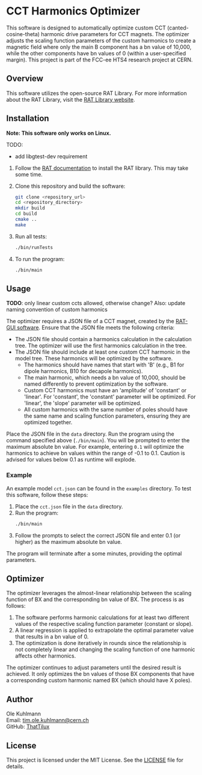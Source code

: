 # CCT Harmonics Optimizer

This software is designed to automatically optimize custom CCT (canted-cosine-theta) harmonic drive parameters for CCT magnets. The optimizer adjusts the scaling function parameters of the custom harmonics to create a magnetic field where only the main B component has a bn value of 10,000, while the other components have bn values of 0 (within a user-specified margin). This project is part of the FCC-ee HTS4 research project at CERN.

## Overview

This software utilizes the open-source RAT Library. For more information about the RAT Library, visit the [RAT Library website](https://rat-gui.com/library.html).

## Installation

**Note: This software only works on Linux.**

TODO: 
- add libgtest-dev requirement

1. Follow the [RAT documentation](https://gitlab.com/Project-Rat/rat-documentation) to install the RAT library. This may take some time.

2. Clone this repository and build the software:
    ```sh
    git clone <repository_url>
    cd <repository_directory>
    mkdir build
    cd build
    cmake ..
    make
    ```

3. Run all tests:
    ```sh
    ./bin/runTests
    ```

4. To run the program:
    ```sh
    ./bin/main
    ```

## Usage

**TODO**: only linear custom ccts allowed, otherwise change? Also: update naming convention of custom harmonics

The optimizer requires a JSON file of a CCT magnet, created by the [RAT-GUI software](https://rat-gui.com/index.html). Ensure that the JSON file meets the following criteria:

- The JSON file should contain a harmonics calculation in the calculation tree. The optimizer will use the first harmonics calculation in the tree.
- The JSON file should include at least one custom CCT harmonic in the model tree. These harmonics will be optimized by the software.
    - The harmonics should have names that start with 'B' (e.g., B1 for dipole harmonics, B10 for decapole harmonics).
    - The main harmonic, which needs a bn value of 10,000, should be named differently to prevent optimization by the software.
    - Custom CCT harmonics must have an 'amplitude' of 'constant' or 'linear'. For 'constant', the 'constant' parameter will be optimized. For 'linear', the 'slope' parameter will be optimized.
    - All custom harmonics with the same number of poles should have the same name and scaling function parameters, ensuring they are optimized together.


Place the JSON file in the `data` directory. Run the program using the command specified above (`./bin/main`). You will be prompted to enter the maximum absolute bn value. For example, entering `0.1` will optimize the harmonics to achieve bn values within the range of -0.1 to 0.1.
Caution is advised for values below 0.1 as runtime will explode.

### Example

An example model `cct.json` can be found in the `examples` directory. To test this software, follow these steps:

1. Place the `cct.json` file in the `data` directory.
2. Run the program:
    ```sh
    ./bin/main
    ```
3. Follow the prompts to select the correct JSON file and enter 0.1 (or higher) as the maximum absolute bn value.

The program will terminate after a some minutes, providing the optimal parameters.

## Optimizer

The optimizer leverages the almost-linear relationship between the scaling function of BX and the corresponding bn value of BX. The process is as follows:

1. The software performs harmonic calculations for at least two different values of the respective scaling function parameter (constant or slope).
2. A linear regression is applied to extrapolate the optimal parameter value that results in a bn value of 0.
3. The optimization is done iteratively in rounds since the relationship is not completely linear and changing the scaling function of one harmonic affects other harmonics.

The optimizer continues to adjust parameters until the desired result is achieved. It only optimizes the bn values of those BX components that have a corresponding custom harmonic named BX (which should have X poles).

## Author

Ole Kuhlmann  
Email: [tim.ole.kuhlmann@cern.ch](mailto:tim.ole.kuhlmann@cern.ch)  
GitHub: [ThatTilux](https://github.com/ThatTilux)

## License

This project is licensed under the MIT License. See the [LICENSE](LICENSE) file for details.
